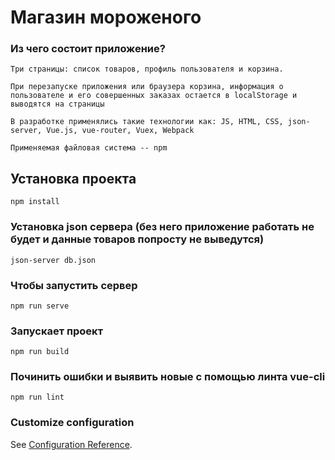 # Магазин мороженого

### Из чего состоит приложение?
```
Три страницы: список товаров, профиль пользователя и корзина.

При перезапуске приложения или браузера корзина, информация о пользователе и его совершенных заказах остается в localStorage и выводятся на страницы

В разработке применялись такие технологии как: JS, HTML, CSS, json-server, Vue.js, vue-router, Vuex, Webpack

Применяемая файловая система -- npm
```

## Установка проекта
```
npm install
```
### Установка json сервера (без него приложение работать не будет и данные товаров попросту не выведутся)
```
json-server db.json
```

### Чтобы запустить сервер
```
npm run serve
```

### Запускает проект
```
npm run build
```

### Починить ошибки и выявить новые с помощью линта vue-cli
```
npm run lint
```

### Customize configuration
See [Configuration Reference](https://cli.vuejs.org/config/).

